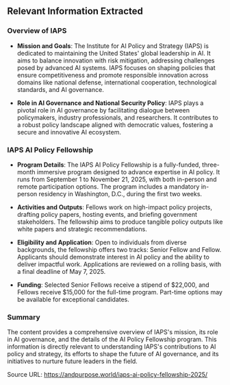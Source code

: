 ## Relevant Information Extracted

### Overview of IAPS
- **Mission and Goals**: The Institute for AI Policy and Strategy (IAPS) is dedicated to maintaining the United States' global leadership in AI. It aims to balance innovation with risk mitigation, addressing challenges posed by advanced AI systems. IAPS focuses on shaping policies that ensure competitiveness and promote responsible innovation across domains like national defense, international cooperation, technological standards, and AI governance.

- **Role in AI Governance and National Security Policy**: IAPS plays a pivotal role in AI governance by facilitating dialogue between policymakers, industry professionals, and researchers. It contributes to a robust policy landscape aligned with democratic values, fostering a secure and innovative AI ecosystem.

### IAPS AI Policy Fellowship
- **Program Details**: The IAPS AI Policy Fellowship is a fully-funded, three-month immersive program designed to advance expertise in AI policy. It runs from September 1 to November 21, 2025, with both in-person and remote participation options. The program includes a mandatory in-person residency in Washington, D.C., during the first two weeks.

- **Activities and Outputs**: Fellows work on high-impact policy projects, drafting policy papers, hosting events, and briefing government stakeholders. The fellowship aims to produce tangible policy outputs like white papers and strategic recommendations.

- **Eligibility and Application**: Open to individuals from diverse backgrounds, the fellowship offers two tracks: Senior Fellow and Fellow. Applicants should demonstrate interest in AI policy and the ability to deliver impactful work. Applications are reviewed on a rolling basis, with a final deadline of May 7, 2025.

- **Funding**: Selected Senior Fellows receive a stipend of $22,000, and Fellows receive $15,000 for the full-time program. Part-time options may be available for exceptional candidates.

### Summary
The content provides a comprehensive overview of IAPS's mission, its role in AI governance, and the details of the AI Policy Fellowship program. This information is directly relevant to understanding IAPS's contributions to AI policy and strategy, its efforts to shape the future of AI governance, and its initiatives to nurture future leaders in the field.

Source URL: https://andpurpose.world/iaps-ai-policy-fellowship-2025/